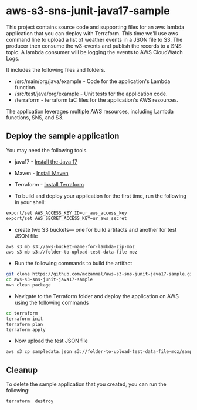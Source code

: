 # aws-s3-sns-junit-java17-sample

This project contains source code and supporting files for an aws lambda application
that you can deploy with Terraform. This time we'll use aws command line to upload a list of
weather events in a JSON file to S3. The producer then consume the w3-events and publish the records
to a SNS topic. A lambda consumer will be logging the events to AWS CloudWatch Logs.

It includes the following files and folders.

- /src/main/org/java/example - Code for the application's Lambda function.
- /src/test/java/org/example - Unit tests for the application code.
- /terraform - terraform IaC files for the application's AWS resources.

The application leverages multiple AWS resources, including Lambda functions, SNS, and S3.

## Deploy the sample application

You may need the following tools.

* java17 - [Install the Java 17](https://docs.aws.amazon.com/corretto/latest/corretto-17-ug/downloads-list.html)
* Maven - [Install Maven](https://maven.apache.org/install.html)
* Terraform - [Install Terraform](https://developer.hashicorp.com/terraform/tutorials/aws-get-started/install-cli)

* To build and deploy your application for the first time, run the following in your shell:

```bash
export/set AWS_ACCESS_KEY_ID=ur_aws_access_key
export/set AWS_SECRET_ACCESS_KEY=ur_aws_secret
```

* create two S3 buckets— one for build artifacts and another for test JSON file

```bash
aws s3 mb s3://aws-bucket-name-for-lambda-zip-moz
aws s3 mb s3://folder-to-upload-test-data-file-moz
```

* Run the following commands to build the artifact

```bash
git clone https://github.com/mozammal/aws-s3-sns-junit-java17-sample.git
cd aws-s3-sns-junit-java17-sample
mvn clean package
```

* Navigate to the Terraform folder and deploy the application on AWS using the following commands

```bash
cd terraform
terraform init
terraform plan
terraform apply
```

* Now upload the test JSON file

```bash
aws s3 cp sampledata.json s3://folder-to-upload-test-data-file-moz/sampledata.json
```

## Cleanup

To delete the sample application that you created, you can run the following:

```bash
terraform  destroy
```